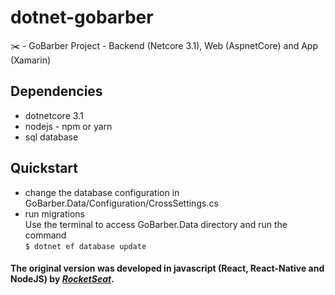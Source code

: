# dotnet-gobarber
✂️ - GoBarber Project - Backend (Netcore 3.1), Web (AspnetCore) and App (Xamarin)

## Dependencies
* dotnetcore 3.1
* nodejs - npm or yarn
* sql database

## Quickstart

* change the database configuration in GoBarber.Data/Configuration/CrossSettings.cs
*  run migrations<br>
Use the terminal to access GoBarber.Data directory and run the command<br>
`$ dotnet ef database update`     

#### The original version was developed in javascript (React, React-Native and NodeJS) by *[RocketSeat](https://www.rocketseat.com.br)*.




